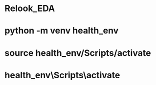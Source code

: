 # Relook_EDA

# python -m venv health_env
# source health_env/Scripts/activate

# health_env\Scripts\activate   


